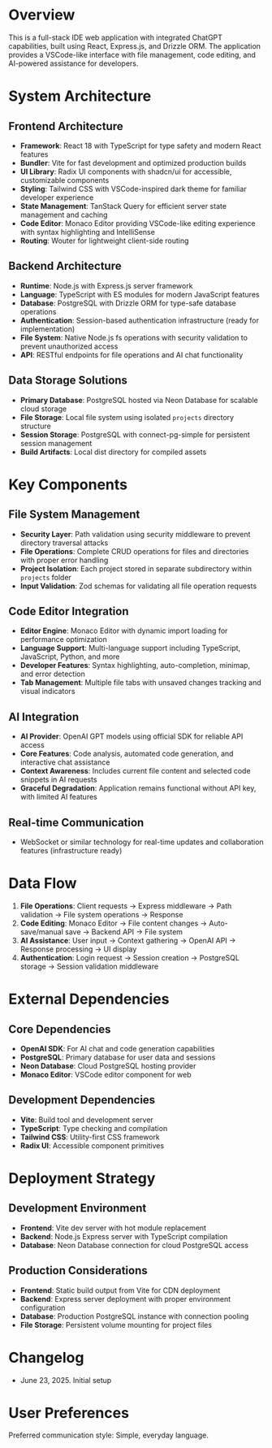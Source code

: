 # Overview

This is a full-stack IDE web application with integrated ChatGPT capabilities, built using React, Express.js, and Drizzle ORM. The application provides a VSCode-like interface with file management, code editing, and AI-powered assistance for developers.

# System Architecture

## Frontend Architecture
- **Framework**: React 18 with TypeScript for type safety and modern React features
- **Bundler**: Vite for fast development and optimized production builds
- **UI Library**: Radix UI components with shadcn/ui for accessible, customizable components
- **Styling**: Tailwind CSS with VSCode-inspired dark theme for familiar developer experience
- **State Management**: TanStack Query for efficient server state management and caching
- **Code Editor**: Monaco Editor providing VSCode-like editing experience with syntax highlighting and IntelliSense
- **Routing**: Wouter for lightweight client-side routing

## Backend Architecture
- **Runtime**: Node.js with Express.js server framework
- **Language**: TypeScript with ES modules for modern JavaScript features
- **Database**: PostgreSQL with Drizzle ORM for type-safe database operations
- **Authentication**: Session-based authentication infrastructure (ready for implementation)
- **File System**: Native Node.js fs operations with security validation to prevent unauthorized access
- **API**: RESTful endpoints for file operations and AI chat functionality

## Data Storage Solutions
- **Primary Database**: PostgreSQL hosted via Neon Database for scalable cloud storage
- **File Storage**: Local file system using isolated `projects` directory structure
- **Session Storage**: PostgreSQL with connect-pg-simple for persistent session management
- **Build Artifacts**: Local dist directory for compiled assets

# Key Components

## File System Management
- **Security Layer**: Path validation using security middleware to prevent directory traversal attacks
- **File Operations**: Complete CRUD operations for files and directories with proper error handling
- **Project Isolation**: Each project stored in separate subdirectory within `projects` folder
- **Input Validation**: Zod schemas for validating all file operation requests

## Code Editor Integration
- **Editor Engine**: Monaco Editor with dynamic import loading for performance optimization
- **Language Support**: Multi-language support including TypeScript, JavaScript, Python, and more
- **Developer Features**: Syntax highlighting, auto-completion, minimap, and error detection
- **Tab Management**: Multiple file tabs with unsaved changes tracking and visual indicators

## AI Integration
- **AI Provider**: OpenAI GPT models using official SDK for reliable API access
- **Core Features**: Code analysis, automated code generation, and interactive chat assistance
- **Context Awareness**: Includes current file content and selected code snippets in AI requests
- **Graceful Degradation**: Application remains functional without API key, with limited AI features

## Real-time Communication
- WebSocket or similar technology for real-time updates and collaboration features (infrastructure ready)

# Data Flow

1. **File Operations**: Client requests → Express middleware → Path validation → File system operations → Response
2. **Code Editing**: Monaco Editor → File content changes → Auto-save/manual save → Backend API → File system
3. **AI Assistance**: User input → Context gathering → OpenAI API → Response processing → UI display
4. **Authentication**: Login request → Session creation → PostgreSQL storage → Session validation middleware

# External Dependencies

## Core Dependencies
- **OpenAI SDK**: For AI chat and code generation capabilities
- **PostgreSQL**: Primary database for user data and sessions
- **Neon Database**: Cloud PostgreSQL hosting provider
- **Monaco Editor**: VSCode editor component for web

## Development Dependencies
- **Vite**: Build tool and development server
- **TypeScript**: Type checking and compilation
- **Tailwind CSS**: Utility-first CSS framework
- **Radix UI**: Accessible component primitives

# Deployment Strategy

## Development Environment
- **Frontend**: Vite dev server with hot module replacement
- **Backend**: Node.js Express server with TypeScript compilation
- **Database**: Neon Database connection for cloud PostgreSQL access

## Production Considerations
- **Frontend**: Static build output from Vite for CDN deployment
- **Backend**: Express server deployment with proper environment configuration
- **Database**: Production PostgreSQL instance with connection pooling
- **File Storage**: Persistent volume mounting for project files

# Changelog

- June 23, 2025. Initial setup

# User Preferences

Preferred communication style: Simple, everyday language.